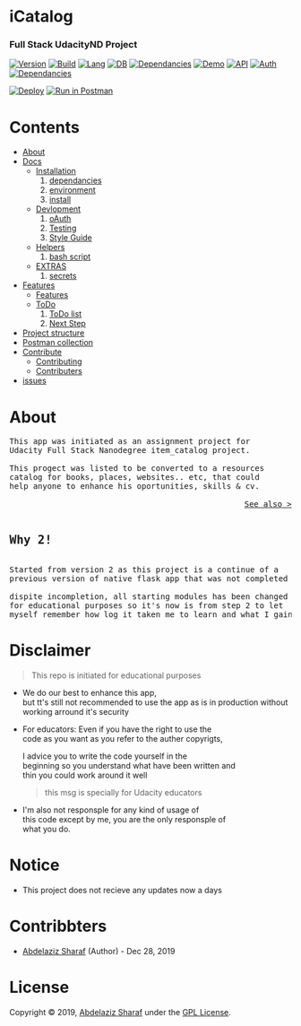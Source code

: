 # iCatalog

### Full Stack UdacityND Project

[![Version](https://img.shields.io/badge/Version-2.0.0-darkgreen.svg)](https://github.com/AbdelazizSharaf001/iCatalog)
[![Build](https://img.shields.io/badge/Build-Passing-yellow.svg)](https://github.com/AbdelazizSharaf001/iCatalog)
[![Lang](https://img.shields.io/badge/Lang-Python-darkblue.svg)](https://github.com/AbdelazizSharaf001/iCatalog)
[![DB](https://img.shields.io/badge/DB-sqlite-blue.svg)](https://github.com/AbdelazizSharaf001/iCatalog)
[![Dependancies](https://img.shields.io/badge/Dependancies-passing-yellow.svg)](/docs#dependancies)
[![Demo](https://img.shields.io/badge/Demo-UP-green.svg)](https://icatalog.herokuapp.com)
[![API](https://img.shields.io/badge/API-UP-green.svg)](https://icatalog.herokuapp.com/api/v1)
[![Auth](https://img.shields.io/badge/Auth-No-red.svg)](https://icatalog.herokuapp.com/api/v1)
[![Dependancies](https://img.shields.io/badge/License-GPL%203.0-black.svg)](https://github.com/AbdelazizSharaf001/iCatalog/blob/master/LICENSE)

[![Deploy](https://www.herokucdn.com/deploy/button.svg)](https://heroku.com/deploy)
[![Run in Postman](https://run.pstmn.io/button.svg)](https://app.getpostman.com/run-collection/b5ac5d891a3964aa896a)



# Contents

- [About](#about)
- [Docs](https://github.com/AbdelazizSharaf001/iCatalog/edit/master/docs)
  * [Installation](https://github.com/AbdelazizSharaf001/iCatalog/edit/master/docs/ins.md)
    1. [dependancies](https://github.com/AbdelazizSharaf001/iCatalog/edit/master/docs/ins.md#dependancies)
    2. [environment](https://github.com/AbdelazizSharaf001/iCatalog/edit/master/docs/ins.md#environment)
    3. [install](https://github.com/AbdelazizSharaf001/iCatalog/edit/master/docs/ins.md#install)
  * [Devlopment](https://github.com/AbdelazizSharaf001/iCatalog/edit/master/docs/Dev.md)
    1. [oAuth](https://github.com/AbdelazizSharaf001/iCatalog/edit/master/docs/Dev.md#oauth)
    2. [Testing](https://github.com/AbdelazizSharaf001/iCatalog/edit/master/docs/Dev.md#testing)
    3. [Style Guide](https://github.com/AbdelazizSharaf001/iCatalog/edit/master/docs/Dev.md#style-guide)
  * [Helpers](https://github.com/AbdelazizSharaf001/iCatalog/edit/master/docs/helpers.md)
    1. [bash script](https://github.com/AbdelazizSharaf001/iCatalog/edit/master/docs/helpers.md#bash)
  * [EXTRAS](https://github.com/AbdelazizSharaf001/iCatalog/edit/master/docs/EXTRAS.md)
    1. [secrets](https://github.com/AbdelazizSharaf001/iCatalog/edit/master/docs/EXTRAS.md#secrets)
- [Features](https://github.com/AbdelazizSharaf001/iCatalog/edit/master/docs/features.md)
  * [Features](https://github.com/AbdelazizSharaf001/iCatalog/edit/master/docs/features.md)
  * [ToDo](https://github.com/AbdelazizSharaf001/iCatalog/edit/master/docs/to_do.md)
    1. [ToDo list](https://github.com/AbdelazizSharaf001/iCatalog/edit/master/docs/to_do.md#todo)
    2. [Next Step](https://github.com/AbdelazizSharaf001/iCatalog/edit/master/docs/to_do.md#next-step)
- [Project structure](https://github.com/AbdelazizSharaf001/iCatalog/edit/master/docs/structure.md)
- [Postman collection](https://documenter.getpostman.com/view/9649012/SWLb8UxS)
- [Contribute](https://github.com/AbdelazizSharaf001/iCatalog/edit/master/docs/contribute.md)
  * [Contributing](https://github.com/AbdelazizSharaf001/iCatalog/edit/master/CONTRIBUTING.md)
  * [Contributers](https://github.com/AbdelazizSharaf001/iCatalog/edit/master/docs/contributers.md)
- [issues](https://github.com/AbdelazizSharaf001/iCatalog/edit/master/docs/issues.md)


# About

<pre>
This app was initiated as an assignment project for
Udacity Full Stack Nanodegree item_catalog project.

This progect was listed to be converted to a resources
catalog for books, places, websites.. etc, that could
help anyone to enhance his oportunities, skills & cv.

<a  style="float: right;"
    href="https://icatalog.herokuapp.com/about"
    target="_blank">See also ></a>
</pre>

<pre>
<h2>Why 2!</h2>
Started from version 2 as this project is a continue of a
previous version of native flask app that was not completed

dispite incompletion, all starting modules has been changed
for educational purposes so it's now is from step 2 to let
myself remember how log it taken me to learn and what I gained
</pre>

# Disclaimer

> This repo is initiated for educational purposes

- We do our best to enhance this app,
  <br>but tt's still not recommended to use the app as is
  in production without working arround it's security

- For educators: Even if you have the right to use the
  <br>code as you want as you refer to the auther copyrigts,
  
  I advice you to write the code yourself in the
  <br>beginning so you understand what have been written and
  <br>thin you could work around it well
  >this msg is specially for Udacity educators
  
- I'm also not responsple for any kind of usage of
  <br>this code except by me, you are the only responsple of
  <br>what you do.

# Notice
- This project does not recieve any updates now a days

# Contribbters
- [Abdelaziz Sharaf][1] (Author) - Dec 28, 2019


# License

Copyright © 2019,
[Abdelaziz Sharaf](https://github.com/AbdelazizSharaf001)
under the [GPL License](LICENSE).

  [1]: https://github.com/AbdelazizSharaf001
